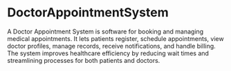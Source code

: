 # DoctorAppointmentSystem
A Doctor Appointment System is software for booking and managing medical appointments. It lets patients register, schedule appointments, view doctor profiles, manage records, receive notifications, and handle billing. The system improves healthcare efficiency by reducing wait times and streamlining processes for both patients and doctors.
